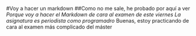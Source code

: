 #Voy a hacer un markdown
##Como no me sale, he probado por aquí a ver
*Porque voy a hacer el Markdown de cara al examen de este viernes*
_La asignatura es periodista como programadro_
Buenas, estoy practicando de cara al examen más complicado del máster
